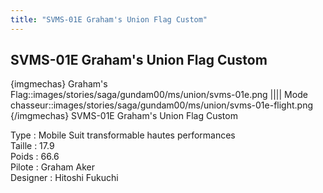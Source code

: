 ```yaml
---
title: "SVMS-01E Graham's Union Flag Custom"
---
```


SVMS-01E Graham's Union Flag Custom
-----------------------------------


{imgmechas}
Graham's Flag::images/stories/saga/gundam00/ms/union/svms-01e.png
||||
Mode chasseur::images/stories/saga/gundam00/ms/union/svms-01e-flight.png
{/imgmechas}
SVMS-01E Graham's Union Flag Custom


Type : Mobile Suit transformable hautes performances  
Taille : 17.9   
Poids : 66.6  
 Pilote : Graham Aker  
Designer : Hitoshi Fukuchi

